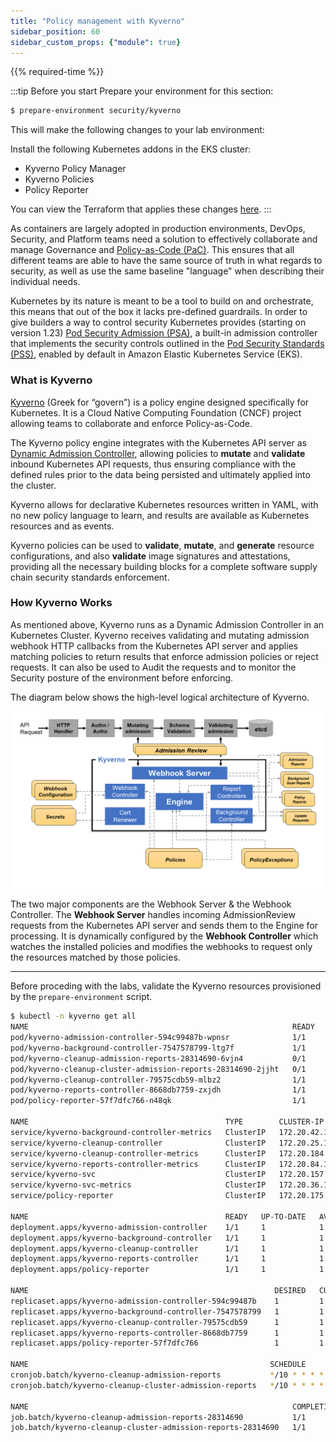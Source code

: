 ```yaml
---
title: "Policy management with Kyverno"
sidebar_position: 60
sidebar_custom_props: {"module": true}
---
```


{{% required-time %}}

:::tip Before you start
Prepare your environment for this section:

```bash timeout=300 wait=30
$ prepare-environment security/kyverno
```

This will make the following changes to your lab environment:

Install the following Kubernetes addons in the EKS cluster:

* Kyverno Policy Manager
* Kyverno Policies
* Policy Reporter

You can view the Terraform that applies these changes [here](https://github.com/aws-samples/eks-workshop-v2/tree/main/manifests/modules/security/kyverno/.workshop/terraform).
:::

As containers are largely adopted in production environments, DevOps, Security, and Platform teams need a solution to effectively collaborate and manage Governance and [Policy-as-Code (PaC)](https://aws.github.io/aws-eks-best-practices/security/docs/pods/#policy-as-code-pac). This ensures that all different teams are able to have the same source of truth in what regards to security, as well as use the same baseline "language" when describing their individual needs.

Kubernetes by its nature is meant to be a tool to build on and orchestrate, this means that out of the box it lacks pre-defined guardrails. In order to give builders a way to control security Kubernetes provides (starting on version 1.23) [Pod Security Admission (PSA)](https://kubernetes.io/docs/concepts/security/pod-security-admission/), a built-in admission controller that implements the security controls outlined in the [Pod Security Standards (PSS)](https://kubernetes.io/docs/concepts/security/pod-security-standards/), enabled by default in Amazon Elastic Kubernetes Service (EKS).

### What is Kyverno

[Kyverno](https://kyverno.io/) (Greek for “govern”) is a policy engine designed specifically for Kubernetes. It is a Cloud Native Computing Foundation (CNCF) project allowing teams to collaborate and enforce Policy-as-Code.

The Kyverno policy engine integrates with the Kubernetes API server as [Dynamic Admission Controller](https://kubernetes.io/docs/reference/access-authn-authz/extensible-admission-controllers/), allowing policies to **mutate** and **validate** inbound Kubernetes API requests, thus ensuring compliance with the defined rules prior to the data being persisted and ultimately applied into the cluster.

Kyverno allows for declarative Kubernetes resources written in YAML, with no new policy language to learn, and results are available as Kubernetes resources and as events.

Kyverno policies can be used to **validate**, **mutate**, and **generate** resource configurations, and also **validate** image signatures and attestations, providing all the necessary building blocks for a complete software supply chain security standards enforcement.

### How Kyverno Works

As mentioned above, Kyverno runs as a Dynamic Admission Controller in an Kubernetes Cluster. Kyverno receives validating and mutating admission webhook HTTP callbacks from the Kubernetes API server and applies matching policies to return results that enforce admission policies or reject requests. It can also be used to Audit the requests and to monitor the Security posture of the environment before enforcing. 

The diagram below shows the high-level logical architecture of Kyverno.

![KyvernoArchitecture](assets/ky-arch.png)

The two major components are the Webhook Server & the Webhook Controller. The **Webhook Server** handles incoming AdmissionReview requests from the Kubernetes API server and sends them to the Engine for processing. It is dynamically configured by the **Webhook Controller** which watches the installed policies and modifies the webhooks to request only the resources matched by those policies.

---

Before proceding with the labs, validate the Kyverno resources provisioned by the `prepare-environment` script.

```bash
$ kubectl -n kyverno get all
NAME                                                           READY   STATUS      RESTARTS   AGE
pod/kyverno-admission-controller-594c99487b-wpnsr              1/1     Running     0          8m15s
pod/kyverno-background-controller-7547578799-ltg7f             1/1     Running     0          8m15s
pod/kyverno-cleanup-admission-reports-28314690-6vjn4           0/1     Completed   0          3m20s
pod/kyverno-cleanup-cluster-admission-reports-28314690-2jjht   0/1     Completed   0          3m20s
pod/kyverno-cleanup-controller-79575cdb59-mlbz2                1/1     Running     0          8m15s
pod/kyverno-reports-controller-8668db7759-zxjdh                1/1     Running     0          8m15s
pod/policy-reporter-57f7dfc766-n48qk                           1/1     Running     0          7m53s

NAME                                            TYPE        CLUSTER-IP       EXTERNAL-IP   PORT(S)    AGE
service/kyverno-background-controller-metrics   ClusterIP   172.20.42.104    <none>        8000/TCP   8m16s
service/kyverno-cleanup-controller              ClusterIP   172.20.25.127    <none>        443/TCP    8m16s
service/kyverno-cleanup-controller-metrics      ClusterIP   172.20.184.34    <none>        8000/TCP   8m16s
service/kyverno-reports-controller-metrics      ClusterIP   172.20.84.109    <none>        8000/TCP   8m16s
service/kyverno-svc                             ClusterIP   172.20.157.100   <none>        443/TCP    8m16s
service/kyverno-svc-metrics                     ClusterIP   172.20.36.168    <none>        8000/TCP   8m16s
service/policy-reporter                         ClusterIP   172.20.175.164   <none>        8080/TCP   7m53s

NAME                                            READY   UP-TO-DATE   AVAILABLE   AGE
deployment.apps/kyverno-admission-controller    1/1     1            1           8m16s
deployment.apps/kyverno-background-controller   1/1     1            1           8m16s
deployment.apps/kyverno-cleanup-controller      1/1     1            1           8m16s
deployment.apps/kyverno-reports-controller      1/1     1            1           8m16s
deployment.apps/policy-reporter                 1/1     1            1           7m53s

NAME                                                       DESIRED   CURRENT   READY   AGE
replicaset.apps/kyverno-admission-controller-594c99487b    1         1         1       8m16s
replicaset.apps/kyverno-background-controller-7547578799   1         1         1       8m16s
replicaset.apps/kyverno-cleanup-controller-79575cdb59      1         1         1       8m16s
replicaset.apps/kyverno-reports-controller-8668db7759      1         1         1       8m16s
replicaset.apps/policy-reporter-57f7dfc766                 1         1         1       7m53s

NAME                                                      SCHEDULE       SUSPEND   ACTIVE   LAST SCHEDULE   AGE
cronjob.batch/kyverno-cleanup-admission-reports           */10 * * * *   False     0        3m20s           8m16s
cronjob.batch/kyverno-cleanup-cluster-admission-reports   */10 * * * *   False     0        3m20s           8m16s

NAME                                                           COMPLETIONS   DURATION   AGE
job.batch/kyverno-cleanup-admission-reports-28314690           1/1           13s        3m20s
job.batch/kyverno-cleanup-cluster-admission-reports-28314690   1/1           10s        3m20s
```
